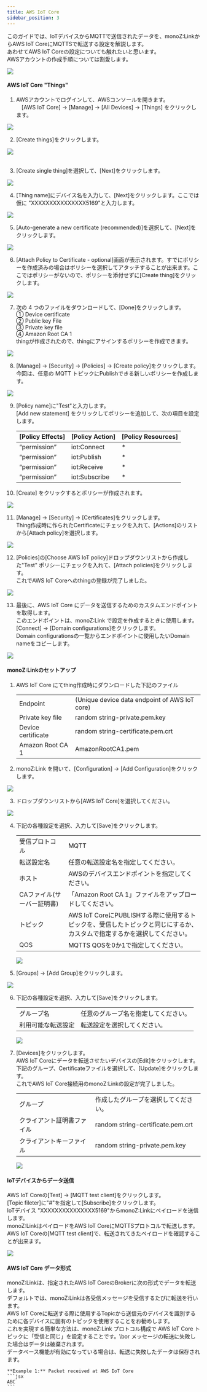 ```yaml
---
title: AWS IoT Core
sidebar_position: 3
---
```

このガイドでは、IoTデバイスからMQTTで送信されたデータを、monoZ:LinkからAWS IoT CoreにMQTTSで転送する設定を解説します。\
あわせてAWS IoT Coreの設定についても触れたいと思います。\
AWSアカウントの作成手順については割愛します。

<div className="card">
    <div className="card__body">
<img src={require('@site/static/img/monoZ-Link-AWS-Iot.png').default} />
</div>
</div>

#### AWS IoT Core "Things"
1. AWSアカウントでログインして、AWSコンソールを開きます。\
　[AWS IoT Core] → [Manage] → [All Devices] → [Things] をクリックします。
<div className="card">
    <div className="card__body">
    <img src={require('@site/static/img/monoZ-Link-AWS-Iot-step1.png').default} /></div></div>
 

2. [Create things]をクリックします。
<div className="card">
    <div className="card__body">
    <img src={require('@site/static/img/monoZ-Link-AWS-Iot-step2.png').default} /><br /><br />
 </div></div>

3. [Create single thing]を選択して、[Next]をクリックします。
<div className="card">
    <div className="card__body">
    <img src={require('@site/static/img/monoZ-Link-AWS-Iot-step3.png').default} />
    </div>
    </div>

4. [Thing name]にデバイス名を入力して、[Next]をクリックします。ここでは仮に "XXXXXXXXXXXXXXX5169"と入力します。
<div className="card">
    <div className="card__body">
    <img src={require('@site/static/img/monoZ-Link-AWS-Iot-step4.png').default} />
    </div>
    </div>
 


5. [Auto-generate a new certificate (recommended)]を選択して、[Next]をクリックします。
<div className="card">
    <div className="card__body">
    <img src={require('@site/static/img/monoZ-Link-AWS-Iot-step5.png').default} />
    </div>
    </div>
 

6. [Attach Policy to Certificate - optional]画面が表示されます。すでにポリシーを作成済みの場合はポリシーを選択してアタッチすることが出来ます。ここではポリシーがないので、ポリシーを添付せずに[Create thing]をクリックします。
<div className="card">
    <div className="card__body">
    <img src={require('@site/static/img/monoZ-Link-AWS-Iot-step6.png').default} />
    </div>
    </div>
 

7. 次の 4 つのファイルをダウンロードして、[Done]をクリックします。\
① Device certificate \
② Public key File \
③ Private key file \
④ Amazon Root CA 1 \
thingが作成されたので、thingにアサインするポリシーを作成できます。
<div className="card">
    <div className="card__body">
    <img src={require('@site/static/img/monoZ-Link-AWS-Iot-step7.png').default} />
    </div>
    </div>
 


8.  [Manage] → [Security] → [Policies] → [Create policy]をクリックします。\
今回は、任意の MQTT トピックにPublishできる新しいポリシーを作成します。
<div className="card">
    <div className="card__body">
    <img src={require('@site/static/img/monoZ-Link-AWS-Iot-step8.png').default} />
    </div>
    </div>
 

9. [Policy name]に"Test"と入力します。\
[Add new statement] をクリックしてポリシーを追加して、次の項目を設定します。
    <table>
        <thead>
            <tr>
                <th>[Policy Effects]</th>
                <th>[Policy Action]</th>
                <th>[Policy Resources]</th>
            </tr>
        </thead>
        <tbody>
            <tr>
                <td>“permission”</td>
                <td>iot:Connect</td>
                <td>*</td>
            </tr>
            <tr>
                <td>“permission”</td>
                <td>iot:Publish</td>
                <td>*</td>
            </tr>
            <tr>
                <td>“permission”</td>
                <td>iot:Receive</td>
                <td>*</td>
            </tr>
            <tr>
                <td>“permission”</td>
                <td>iot:Subscribe</td>
                <td>*</td>
            </tr>
        </tbody>
    </table>
    	

10. [Create] をクリックするとポリシーが作成されます。
<div className="card">
    <div className="card__body">
    <img src={require('@site/static/img/monoZ-Link-AWS-Iot-step9.png').default} />
    </div>
    </div>
 

11. [Manage] → [Security] → [Certificates]をクリックします。\
Thing作成時に作られたCertificateにチェックを入れて、[Actions]のリストから[Attach policy]を選択します。
<div className="card">
    <div className="card__body">
    <img src={require('@site/static/img/monoZ-Link-AWS-Iot-step10.png').default} />
    </div>
    </div>
 

12. [Policies]の[Choose AWS IoT policy]ドロップダウンリストから作成した"Test" ポリシーにチェックを入れて、[Attach policies]をクリックします。\
これでAWS IoT Coreへのthingの登録が完了しました。
<div className="card">
    <div className="card__body">
    <img src={require('@site/static/img/monoZ-Link-AWS-Iot-step11.png').default} />
    </div>
    </div>
 


13. 最後に、AWS IoT Core にデータを送信するためのカスタムエンドポイントを取得します。\
このエンドポイントは、monoZ:Link で設定を作成するときに使用します。\
[Connect] → [Domain configurations]をクリックします。\
Domain configurationsの一覧からエンドポイントに使用したいDomain nameをコピーします。
<div className="card">
    <div className="card__body">
    <img src={require('@site/static/img/monoZ-Link-AWS-Iot-step12.png').default} />
    </div>
    </div>
 


#### monoZ:Linkのセットアップ 
1. AWS IoT Core にてthing作成時にダウンロードした下記のファイル
    <table>
        <tr><td>Endpoint</td><td>	(Unique device data endpoint of AWS IoT core)</td></tr>
        <tr><td>Private key file</td><td>	random string-private.pem.key</td></tr>
        <tr><td>Device certificate</td><td>	random string-certificate.pem.crt</td></tr>
        <tr><td>Amazon Root CA 1</td><td> 	AmazonRootCA1.pem</td></tr>
    </table>

2. monoZ:Link を開いて、[Configuration] → [Add Configuration]をクリックします。
<div className="card">
    <div className="card__body">
    <img src={require('@site/static/img/monoZ-Link-AWS-Iot-step13.png').default} />
    </div>
    </div>

3. ドロップダウンリストから[AWS IoT Core]を選択してください。
<div className="card">
    <div className="card__body">
    <img src={require('@site/static/img/monoZ-Link-AWS-Iot-step14.png').default} />
    </div>
    </div>
 

4. 下記の各種設定を選択、入力して[Save]をクリックします。
    <table>
    <tr><td>受信プロトコル</td><td>	MQTT</td></tr>
    <tr><td>転送設定名</td><td>	任意の転送設定名を指定してください。</td></tr>
    <tr><td>ホスト</td><td>	AWSのデバイスエンドポイントを指定してください。</td></tr>
    <tr><td>CAファイル(サーバー証明書)</td><td>	「Amazon Root CA 1」ファイルをアップロードしてください。</td></tr>
    <tr><td>トピック</td><td>	AWS IoT CoreにPUBLISHする際に使用するトピックを、受信したトピックと同じにするか、<br/>カスタムで指定するかを選択してください。</td></tr>
    <tr><td>QOS</td><td>	MQTTS QOSを0か1で指定してください。 </td></tr>
    </table>
    <div className="card">
    <div className="card__body">
    <img src={require('@site/static/img/monoZ-Link-AWS-Iot-step15.png').default} />
    </div>
    </div>

 

5. [Groups] → [Add Group]をクリックします。
<div className="card">
    <div className="card__body">
    <img src={require('@site/static/img/monoZ-Link-AWS-Iot-step16.png').default} />
    </div>
    </div>
 

6. 下記の各種設定を選択、入力して[Save]をクリックします。
    <table>
    <tr><td>グループ名</td><td>	任意のグループ名を指定してください。</td></tr>
    <tr><td>利用可能な転送設定</td><td>	転送設定を選択してください。</td></tr>
    </table>
    <div className="card">
    <div className="card__body">
    <img src={require('@site/static/img/monoZ-Link-AWS-Iot-step17.png').default} />
    </div>
    </div>

 

7. [Devices]をクリックします。\
AWS IoT Coreにデータを転送させたいデバイスの[Edit]をクリックします。\
下記のグループ、Certificateファイルを選択して、[Update]をクリックします。\
これでAWS IoT Core接続用のmonoZ:Linkの設定が完了しました。

    <table>
        <tr><td>グループ</td><td>	作成したグループを選択してください。 </td></tr>
        <tr><td>クライアント証明書ファイル</td><td>	random string-certificate.pem.crt</td></tr>
        <tr><td>クライアントキーファイル</td><td>	random string-private.pem.key</td></tr>
    </table>
    <div className="card">
    <div className="card__body">
    <img src={require('@site/static/img/monoZ-Link-AWS-Iot-step18.png').default} />
    </div>
    </div>

 

#### IoTデバイスからデータ送信

AWS IoT Coreの[Test] → [MQTT test client]をクリックします。\
[Topic fileter]に"#"を指定して[Subscribe]をクリックします。\
IoTデバイス "XXXXXXXXXXXXXXX5169"からmonoZ:Linkにペイロードを送信します。\
monoZ:LinkはペイロードをAWS IoT CoreにMQTTSプロトコルで転送します。\
AWS IoT Coreの[MQTT test client]で、転送されてきたペイロードを確認することが出来ます。   
<div className="card">
    <div className="card__body">
 <img src={require('@site/static/img/monoZ-Link-AWS-Iot-step19.png').default} />
 </div>
 </div>
 

#### AWS IoT Core データ形式
monoZ:Linkは、指定されたAWS IoT CoreのBrokerに次の形式でデータを転送します。\
デフォルトでは、monoZ:Linkは各受信メッセージを受信するたびに転送を行います。\
AWS IoT Coreに転送する際に使用するTopicから送信元のデバイスを識別するために各デバイスに固有のトピックを使用することをお勧めします。\
これを実現する簡単な方法は、monoZ:Link プロトコル構成で AWS IoT Core トピックに「受信と同じ」を設定することです。\bor
メッセージの転送に失敗した場合はデータは破棄されます。\
データベース機能が有効になっている場合は、転送に失敗したデータは保存されます。<br/>

    **Example 1:** Packet received at AWS IoT Core
    ```jsx
    ABC
    ```